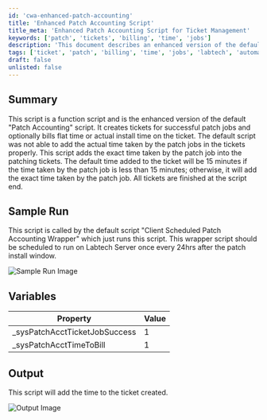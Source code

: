 ```yaml
---
id: 'cwa-enhanced-patch-accounting'
title: 'Enhanced Patch Accounting Script'
title_meta: 'Enhanced Patch Accounting Script for Ticket Management'
keywords: ['patch', 'tickets', 'billing', 'time', 'jobs']
description: 'This document describes an enhanced version of the default Patch Accounting script that creates tickets for successful patch jobs and accurately bills for the time taken. It improves upon the original script by ensuring that the actual time taken by the patch jobs is recorded in the tickets, providing a more precise billing process.'
tags: ['ticket', 'patch', 'billing', 'time', 'jobs', 'labtech', 'automation']
draft: false
unlisted: false
---
```

## Summary

This script is a function script and is the enhanced version of the default "Patch Accounting" script. It creates tickets for successful patch jobs and optionally bills flat time or actual install time on the ticket. The default script was not able to add the actual time taken by the patch jobs in the tickets properly. This script adds the exact time taken by the patch job into the patching tickets. The default time added to the ticket will be 15 minutes if the time taken by the patch job is less than 15 minutes; otherwise, it will add the exact time taken by the patch job. All tickets are finished at the script end.

## Sample Run

This script is called by the default script "Client Scheduled Patch Accounting Wrapper" which just runs this script. This wrapper script should be scheduled to run on Labtech Server once every 24hrs after the patch install window.

![Sample Run Image](5078775/docs/13310732/images/19075099)

## Variables

| Property                      | Value |
|-------------------------------|-------|
| _sysPatchAcctTicketJobSuccess | 1     |
| _sysPatchAcctTimeToBill       | 1     |

## Output

This script will add the time to the ticket created.

![Output Image](5078775/docs/13310732/images/19074958)

